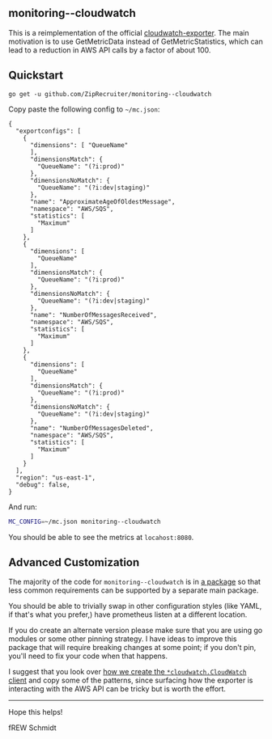 ## monitoring--cloudwatch

This is a reimplementation of the official
[cloudwatch-exporter](https://github.com/prometheus/cloudwatch_exporter).  The
main motivation is to use GetMetricData instead of GetMetricStatistics, which
can lead to a reduction in AWS API calls by a factor of about 100.

## Quickstart

```
go get -u github.com/ZipRecruiter/monitoring--cloudwatch
```

Copy paste the following config to `~/mc.json`:

```
{
  "exportconfigs": [
    {
      "dimensions": [ "QueueName"
      ],
      "dimensionsMatch": {
        "QueueName": "(?i:prod)"
      },
      "dimensionsNoMatch": {
        "QueueName": "(?i:dev|staging)"
      },
      "name": "ApproximateAgeOfOldestMessage",
      "namespace": "AWS/SQS",
      "statistics": [
        "Maximum"
      ]
    },
    {
      "dimensions": [
        "QueueName"
      ],
      "dimensionsMatch": {
        "QueueName": "(?i:prod)"
      },
      "dimensionsNoMatch": {
        "QueueName": "(?i:dev|staging)"
      },
      "name": "NumberOfMessagesReceived",
      "namespace": "AWS/SQS",
      "statistics": [
        "Maximum"
      ]
    },
    {
      "dimensions": [
        "QueueName"
      ],
      "dimensionsMatch": {
        "QueueName": "(?i:prod)"
      },
      "dimensionsNoMatch": {
        "QueueName": "(?i:dev|staging)"
      },
      "name": "NumberOfMessagesDeleted",
      "namespace": "AWS/SQS",
      "statistics": [
        "Maximum"
      ]
    }
  ],
  "region": "us-east-1",
  "debug": false,
}
```

And run:

```bash
MC_CONFIG=~/mc.json monitoring--cloudwatch
```

You should be able to see the metrics at `locahost:8080`.

## Advanced Customization

The majority of the code for `monitoring--cloudwatch` is in [a
package](https://godoc.org/github.com/ZipRecruiter/monitoring--cloudwatch/pkg/exportcloudwatch)
so that less common requirements can be supported by a separate main package.

You should be able to trivially swap in other configuration styles (like YAML,
if that's what you prefer,) have prometheus listen at a different location.

If you do create an alternate version please make sure that you are using go
modules or some other pinning strategy.  I have ideas to improve this package
that will require breaking changes at some point; if you don't pin, you'll need
to fix your code when that happens.

I suggest that you look over [how we create the `*cloudwatch.CloudWatch`
client](https://github.com/ZipRecruiter/monitoring--cloudwatch/blob/master/deps.go)
and copy some of the patterns, since surfacing how the exporter is interacting
with the AWS API can be tricky but is worth the effort.

---

Hope this helps!

fREW Schmidt
